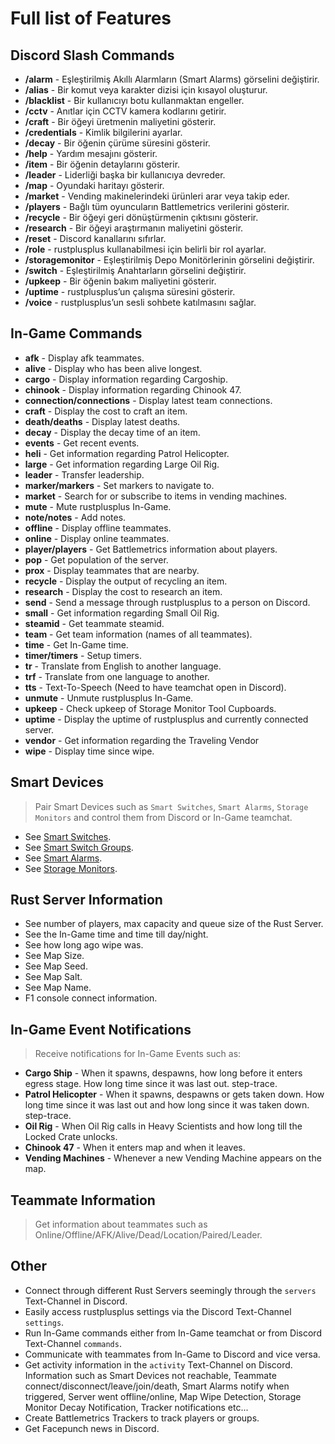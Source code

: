 # Full list of Features

## Discord Slash Commands
- **/alarm** - Eşleştirilmiş Akıllı Alarmların (Smart Alarms) görselini değiştirir.
- **/alias** - Bir komut veya karakter dizisi için kısayol oluşturur.
- **/blacklist** - Bir kullanıcıyı botu kullanmaktan engeller.
- **/cctv** - Anıtlar için CCTV kamera kodlarını getirir.
- **/craft** - Bir öğeyi üretmenin maliyetini gösterir.
- **/credentials** - Kimlik bilgilerini ayarlar.
- **/decay** - Bir öğenin çürüme süresini gösterir.
- **/help** - Yardım mesajını gösterir.
- **/item** - Bir öğenin detaylarını gösterir.
- **/leader** - Liderliği başka bir kullanıcıya devreder.
- **/map** - Oyundaki haritayı gösterir.
- **/market** - Vending makinelerindeki ürünleri arar veya takip eder.
- **/players** - Bağlı tüm oyuncuların Battlemetrics verilerini gösterir.
- **/recycle** - Bir öğeyi geri dönüştürmenin çıktısını gösterir.
- **/research** - Bir öğeyi araştırmanın maliyetini gösterir.
- **/reset** - Discord kanallarını sıfırlar.
- **/role** - rustplusplus kullanabilmesi için belirli bir rol ayarlar.
- **/storagemonitor** - Eşleştirilmiş Depo Monitörlerinin görselini değiştirir.
- **/switch** - Eşleştirilmiş Anahtarların görselini değiştirir.
- **/upkeep** - Bir öğenin bakım maliyetini gösterir.
- **/uptime** - rustplusplus’un çalışma süresini gösterir.
- **/voice** - rustplusplus’un sesli sohbete katılmasını sağlar.

## In-Game Commands
- **afk** - Display afk teammates.
- **alive** - Display who has been alive longest.
- **cargo** - Display information regarding Cargoship.
- **chinook** - Display information regarding Chinook 47.
- **connection/connections** - Display latest team connections.
- **craft** - Display the cost to craft an item.
- **death/deaths** - Display latest deaths.
- **decay** - Display the decay time of an item.
- **events** - Get recent events.
- **heli** - Get information regarding Patrol Helicopter.
- **large** - Get information regarding Large Oil Rig.
- **leader** - Transfer leadership.
- **marker/markers** - Set markers to navigate to.
- **market** - Search for or subscribe to items in vending machines.
- **mute** - Mute rustplusplus In-Game.
- **note/notes** - Add notes.
- **offline** - Display offline teammates.
- **online** - Display online teammates.
- **player/players** - Get Battlemetrics information about players.
- **pop** - Get population of the server.
- **prox** - Display teammates that are nearby.
- **recycle** - Display the output of recycling an item.
- **research** - Display the cost to research an item.
- **send** - Send a message through rustplusplus to a person on Discord.
- **small** - Get information regarding Small Oil Rig.
- **steamid** - Get teammate steamid.
- **team** - Get team information (names of all teammates).
- **time** - Get In-Game time.
- **timer/timers** - Setup timers.
- **tr** - Translate from English to another language.
- **trf** - Translate from one language to another.
- **tts** - Text-To-Speech (Need to have teamchat open in Discord).
- **unmute** - Unmute rustplusplus In-Game.
- **upkeep** - Check upkeep of Storage Monitor Tool Cupboards.
- **uptime** - Display the uptime of rustplusplus and currently connected server.
- **vendor** - Get information regarding the Traveling Vendor
- **wipe** - Display time since wipe.

## Smart Devices
> Pair Smart Devices such as `Smart Switches`, `Smart Alarms`, `Storage Monitors` and control them from Discord or In-Game teamchat.

- See [Smart Switches](smart_devices.md#smart-switches).
- See [Smart Switch Groups](smart_devices.md#smart-switch-groups).
- See [Smart Alarms](smart_devices.md#smart-alarms).
- See [Storage Monitors](smart_devices.md#storage-monitors).


## Rust Server Information
- See number of players, max capacity and queue size of the Rust Server.
- See the In-Game time and time till day/night.
- See how long ago wipe was.
- See Map Size.
- See Map Seed.
- See Map Salt.
- See Map Name.
- F1 console connect information.

## In-Game Event Notifications
> Receive notifications for In-Game Events such as:
- **Cargo Ship** - When it spawns, despawns, how long before it enters egress stage. How long time since it was last out. step-trace.
- **Patrol Helicopter** - When it spawns, despawns or gets taken down. How long time since it was last out and how long since it was taken down. step-trace.
- **Oil Rig** - When Oil Rig calls in Heavy Scientists and how long till the Locked Crate unlocks.
- **Chinook 47** - When it enters map and when it leaves.
- **Vending Machines** - Whenever a new Vending Machine appears on the map.

## Teammate Information
> Get information about teammates such as Online/Offline/AFK/Alive/Dead/Location/Paired/Leader.

## Other
- Connect through different Rust Servers seemingly through the `servers` Text-Channel in Discord.
- Easily access rustplusplus settings via the Discord Text-Channel `settings`.
- Run In-Game commands either from In-Game teamchat or from Discord Text-Channel `commands`.
- Communicate with teammates from In-Game to Discord and vice versa.
- Get activity information in the `activity` Text-Channel on Discord. Information such as Smart Devices not reachable, Teammate connect/disconnect/leave/join/death, Smart Alarms notify when triggered, Server went offline/online, Map Wipe Detection, Storage Monitor Decay Notification, Tracker notifications etc...
- Create Battlemetrics Trackers to track players or groups.
- Get Facepunch news in Discord.
